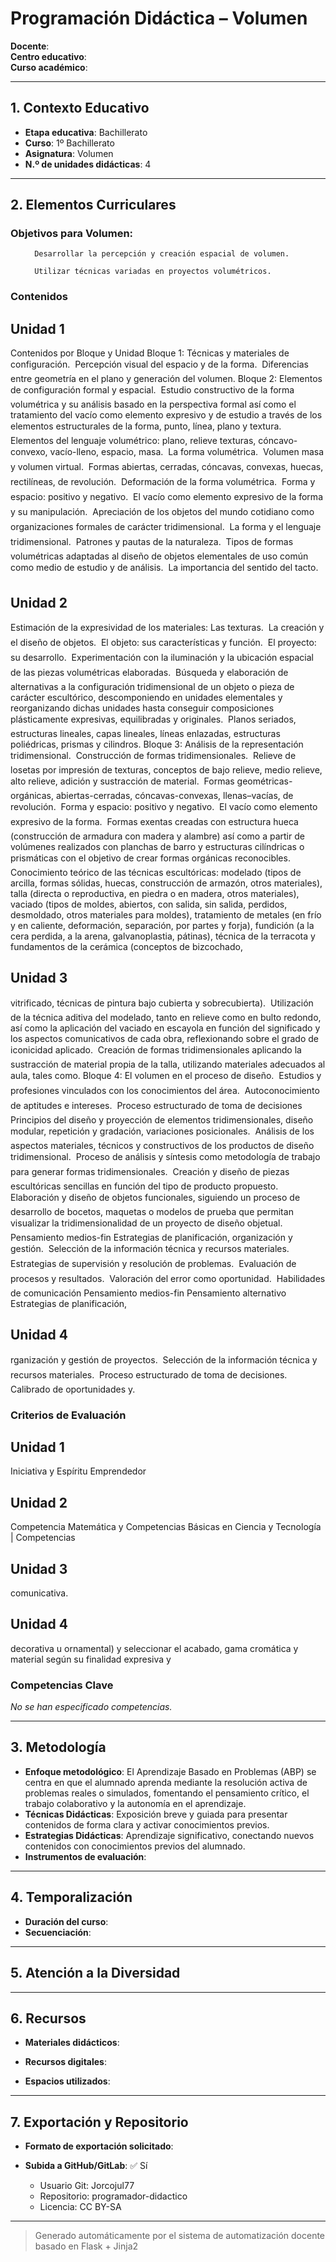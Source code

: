 # Programación Didáctica – Volumen

**Docente**:   
**Centro educativo**:   
**Curso académico**:   

---

## 1. Contexto Educativo

- **Etapa educativa**: Bachillerato
- **Curso**: 1º Bachillerato
- **Asignatura**: Volumen
- **N.º de unidades didácticas**: 4

---
## 2. Elementos Curriculares

<h3>Objetivos para Volumen:</h3>


  <ul>
    
      Desarrollar la percepción y creación espacial de volumen.
    
      Utilizar técnicas variadas en proyectos volumétricos.
    
  </ul>


### Contenidos

## Unidad 1
Contenidos por Bloque y Unidad
Bloque 1: Técnicas y materiales de configuración.

Percepción visual del espacio y de la forma.

Diferencias entre geometría en el plano y generación del volumen.
Bloque 2: Elementos de configuración formal y espacial.

Estudio constructivo de la forma volumétrica y su análisis basado en la perspectiva formal así como el tratamiento
del vacío como elemento expresivo y de estudio a través de los elementos estructurales de la forma, punto, línea,
plano y textura.

Elementos del lenguaje volumétrico: plano, relieve texturas, cóncavo- convexo, vacío-lleno, espacio, masa.

La forma volumétrica.

Volumen masa y volumen virtual.

Formas abiertas, cerradas, cóncavas, convexas, huecas, rectilíneas, de revolución.

Deformación de la forma volumétrica.

Forma y espacio: positivo y negativo.

El vacío como elemento expresivo de la forma y su manipulación.

Apreciación de los objetos del mundo cotidiano como organizaciones formales de carácter tridimensional.

La forma y el lenguaje tridimensional.

Patrones y pautas de la naturaleza.

Tipos de formas volumétricas adaptadas al diseño de objetos elementales de uso común como medio de estudio y
de análisis.

La importancia del sentido del tacto.


## Unidad 2
Estimación de la expresividad de los materiales: Las texturas.

La creación y el diseño de objetos.

El objeto: sus características y función.

El proyecto: su desarrollo.

Experimentación con la iluminación y la ubicación espacial de las piezas volumétricas elaboradas.

Búsqueda y elaboración de alternativas a la configuración tridimensional de un objeto o pieza de carácter
escultórico, descomponiendo en unidades elementales y reorganizando dichas unidades hasta conseguir
composiciones plásticamente expresivas, equilibradas y originales.

Planos seriados, estructuras lineales, capas lineales, líneas enlazadas, estructuras poliédricas, prismas y cilindros.
Bloque 3: Análisis de la representación tridimensional.

Construcción de formas tridimensionales.

Relieve de losetas por impresión de texturas, conceptos de bajo relieve, medio relieve, alto relieve, adición y
sustracción de material.

Formas geométricas-orgánicas, abiertas-cerradas, cóncavas-convexas, llenas–vacías, de revolución.

Forma y espacio: positivo y negativo.

El vacío como elemento expresivo de la forma.

Formas exentas creadas con estructura hueca (construcción de armadura con madera y alambre) así como a partir
de volúmenes realizados con planchas de barro y estructuras cilíndricas o prismáticas con el objetivo de crear
formas orgánicas reconocibles.

Conocimiento teórico de las técnicas escultóricas: modelado (tipos de arcilla, formas sólidas, huecas, construcción
de armazón, otros materiales), talla (directa o reproductiva, en piedra o en madera, otros materiales), vaciado (tipos
de moldes, abiertos, con salida, sin salida, perdidos, desmoldado, otros materiales para moldes), tratamiento de
metales (en frío y en caliente, deformación, separación, por partes y forja), fundición (a la cera perdida, a la arena,
galvanoplastia, pátinas), técnica de la terracota y fundamentos de la cerámica (conceptos de bizcochado,

## Unidad 3
vitrificado, técnicas de pintura bajo cubierta y sobrecubierta).

Utilización de la técnica aditiva del modelado, tanto en relieve como en bulto redondo, así como la aplicación del
vaciado en escayola en función del significado y los aspectos comunicativos de cada obra, reflexionando sobre el
grado de iconicidad aplicado.

Creación de formas tridimensionales aplicando la sustracción de material propia de la talla, utilizando materiales
adecuados al aula, tales como.
Bloque 4: El volumen en el proceso de diseño.

Estudios y profesiones vinculados con los conocimientos del área.

Autoconocimiento de aptitudes e intereses.

Proceso estructurado de toma de decisiones Principios del diseño y proyección de elementos tridimensionales,
diseño modular, repetición y gradación, variaciones posicionales.

Análisis de los aspectos materiales, técnicos y constructivos de los productos de diseño tridimensional.

Proceso de análisis y síntesis como metodología de trabajo para generar formas tridimensionales.

Creación y diseño de piezas escultóricas sencillas en función del tipo de producto propuesto.

Elaboración y diseño de objetos funcionales, siguiendo un proceso de desarrollo de bocetos, maquetas o modelos
de prueba que permitan visualizar la tridimensionalidad de un proyecto de diseño objetual.

Pensamiento medios-fin Estrategias de planificación, organización y gestión.

Selección de la información técnica y recursos materiales.

Estrategias de supervisión y resolución de problemas.

Evaluación de procesos y resultados.

Valoración del error como oportunidad.

Habilidades de comunicación Pensamiento medios-fin Pensamiento alternativo Estrategias de planificación,

## Unidad 4
rganización y gestión de proyectos.

Selección de la información técnica y recursos materiales.

Proceso estructurado de toma de decisiones.

Calibrado de oportunidades y.


### Criterios de Evaluación

## Unidad 1
Iniciativa y Espíritu Emprendedor

## Unidad 2
Competencia Matemática y Competencias Básicas en Ciencia y Tecnología | Competencias

## Unidad 3
comunicativa.

## Unidad 4
decorativa u ornamental) y seleccionar el acabado, gama cromática y material según su finalidad expresiva y


### Competencias Clave

_No se han especificado competencias._


---

## 3. Metodología

- **Enfoque metodológico**: El Aprendizaje Basado en Problemas (ABP) se centra en que el alumnado aprenda mediante la resolución activa de problemas reales o simulados, fomentando el pensamiento crítico, el trabajo colaborativo y la autonomía en el aprendizaje.
- **Técnicas Didácticas**: Exposición breve y guiada para presentar contenidos de forma clara y activar conocimientos previos.
- **Estrategias Didácticas**: Aprendizaje significativo, conectando nuevos contenidos con conocimientos previos del alumnado.
- **Instrumentos de evaluación**: 

---

## 4. Temporalización

- **Duración del curso**: 
- **Secuenciación**:  
  

---

## 5. Atención a la Diversidad



---

## 6. Recursos

- **Materiales didácticos**:  
  
- **Recursos digitales**:  
  
- **Espacios utilizados**: 

---

## 7. Exportación y Repositorio

- **Formato de exportación solicitado**: 
- **Subida a GitHub/GitLab**: ✅ Sí

  - Usuario Git: Jorcojul77
  - Repositorio: programador-didactico
  - Licencia: CC BY-SA


---

> Generado automáticamente por el sistema de automatización docente basado en Flask + Jinja2